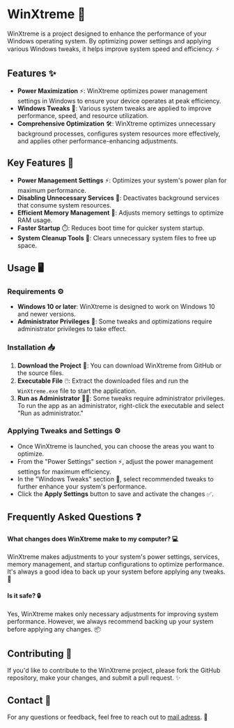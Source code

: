 # WinXtreme 🚀

WinXtreme is a project designed to enhance the performance of your Windows operating system. By optimizing power settings and applying various Windows tweaks, it helps improve system speed and efficiency. ⚡

## Features ✨

- **Power Maximization** ⚡: WinXtreme optimizes power management settings in Windows to ensure your device operates at peak efficiency.
- **Windows Tweaks** 🔧: Various system tweaks are applied to improve performance, speed, and resource utilization.
- **Comprehensive Optimization** 🛠️: WinXtreme optimizes unnecessary background processes, configures system resources more effectively, and applies other performance-enhancing adjustments.

## Key Features 🔑

- **Power Management Settings** ⚡: Optimizes your system's power plan for maximum performance.
- **Disabling Unnecessary Services** 🚫: Deactivates background services that consume system resources.
- **Efficient Memory Management** 💾: Adjusts memory settings to optimize RAM usage.
- **Faster Startup** ⏱️: Reduces boot time for quicker system startup.
- **System Cleanup Tools** 🧹: Clears unnecessary system files to free up space.

## Usage 🖥️

### Requirements ⚙️

- **Windows 10 or later**: WinXtreme is designed to work on Windows 10 and newer versions.
- **Administrator Privileges** 🔑: Some tweaks and optimizations require administrator privileges to take effect.

### Installation 📥

1. **Download the Project** 📂: You can download WinXtreme from GitHub or the source files.
2. **Executable File** 🖱️: Extract the downloaded files and run the `WinXtreme.exe` file to start the application.
3. **Run as Administrator** 👨‍💻: Some tweaks require administrator privileges. To run the app as an administrator, right-click the executable and select "Run as administrator."

### Applying Tweaks and Settings ⚙️

- Once WinXtreme is launched, you can choose the areas you want to optimize.
- From the "Power Settings" section ⚡, adjust the power management settings for maximum efficiency.
- In the "Windows Tweaks" section 🔧, select recommended tweaks to further enhance your system's performance.
- Click the **Apply Settings** button to save and activate the changes ✅.

## Frequently Asked Questions ❓

#### What changes does WinXtreme make to my computer? 💻

WinXtreme makes adjustments to your system's power settings, services, memory management, and startup configurations to optimize performance. It's always a good idea to back up your system before applying any tweaks. 💾

#### Is it safe? 🔒

Yes, WinXtreme makes only necessary adjustments for improving system performance. However, we always recommend backing up your system before applying any changes. 📦

## Contributing 🤝

If you'd like to contribute to the WinXtreme project, please fork the GitHub repository, make your changes, and submit a pull request. ✨

## Contact 📧

For any questions or feedback, feel free to reach out to [mail adress](mailto:soylukartal@proton.me). 💬
